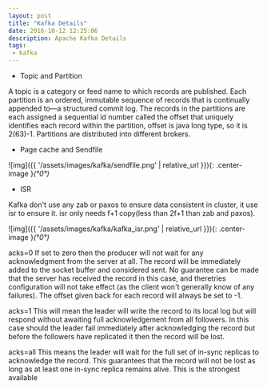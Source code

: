 ```yaml
---
layout: post
title: "Kafka Details"
date: 2016-10-12 12:25:06
description: Apache Kafka Details
tags: 
 - kafka
---
```


 - Topic and Partition

A topic is a category or feed name to which records are published.
Each partition is an ordered, immutable sequence of records that is continually appended to—a structured commit log. The records in the partitions are each assigned a sequential id number called the offset that uniquely identifies each record within the partition, offset is java long type, so it is 2(63)-1. Partitions are distributed into different brokers.

 - Page cache and Sendfile

![img]({{ '/assets/images/kafka/sendfile.png' | relative_url }}){: .center-image }*(°0°)*
 
 - ISR

Kafka don't use any zab or paxos to ensure data consistent in cluster, it use isr to ensure it. isr only needs f+1 copy(less than 2f+1 than zab and paxos).

![img]({{ '/assets/images/kafka/kafka_isr.png' | relative_url }}){: .center-image }*(°0°)*

acks=0 If set to zero then the producer will not wait for any acknowledgment from the server at all. The record will be immediately added to the socket buffer and considered sent. No guarantee can be made that the server has received the record in this case, and theretries configuration will not take effect (as the client won't generally know of any failures). The offset given back for each record will always be set to -1.

acks=1 This will mean the leader will write the record to its local log but will respond without awaiting full acknowledgement from all followers. In this case should the leader fail immediately after acknowledging the record but before the followers have replicated it then the record will be lost.

acks=all This means the leader will wait for the full set of in-sync replicas to acknowledge the record. This guarantees that the record will not be lost as long as at least one in-sync replica remains alive. This is the strongest available 
